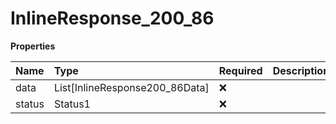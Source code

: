 # InlineResponse_200_86

**Properties**

| Name   | Type                           | Required | Description |
| :----- | :----------------------------- | :------- | :---------- |
| data   | List[InlineResponse200_86Data] | ❌       |             |
| status | Status1                        | ❌       |             |

